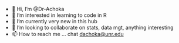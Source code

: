 - 👋 Hi, I’m @Dr-Achoka
- 👀 I’m interested in learning to code in R
- 🌱 I’m currently very new in this hub
- 💞️ I’m looking to collaborate on stats, data mgt, anything interesting
- 📫 How to reach me ... chat dachoka@unr.edu

<!---
Dr-Achoka/Dr-Achoka is a ✨ special ✨ repository because its `README.md` (this file) appears on your GitHub profile.
You can click the Preview link to take a look at your changes.
--->
